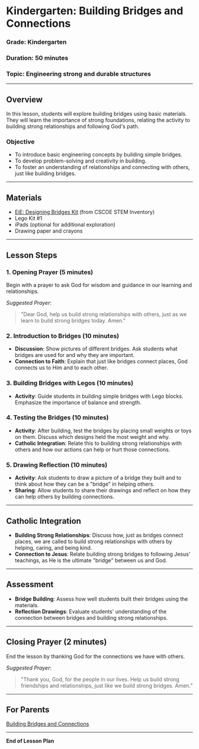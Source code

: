 # Kindergarten: Building Bridges and Connections

### **Grade**: Kindergarten  
### **Duration**: 50 minutes  
### **Topic**: Engineering strong and durable structures

---

## **Overview**
In this lesson, students will explore building bridges using basic materials. They will learn the importance of strong foundations, relating the activity to building strong relationships and following God's path.

### **Objective**
- To introduce basic engineering concepts by building simple bridges.
- To develop problem-solving and creativity in building.
- To foster an understanding of relationships and connecting with others, just like building bridges.

---

## **Materials**
- [EiE: Designing Bridges Kit](https://cscoe.myturn.com/library/) (from CSCOE STEM Inventory)
- Lego Kit #1
- iPads (optional for additional exploration)
- Drawing paper and crayons

---

## **Lesson Steps**

### **1. Opening Prayer (5 minutes)**  
Begin with a prayer to ask God for wisdom and guidance in our learning and relationships.

_Suggested Prayer_:
> "Dear God, help us build strong relationships with others, just as we learn to build strong bridges today. Amen."

### **2. Introduction to Bridges (10 minutes)**  
- **Discussion**: Show pictures of different bridges. Ask students what bridges are used for and why they are important.
- **Connection to Faith**: Explain that just like bridges connect places, God connects us to Him and to each other.

### **3. Building Bridges with Legos (10 minutes)**  
- **Activity**: Guide students in building simple bridges with Lego blocks. Emphasize the importance of balance and strength.

### **4. Testing the Bridges (10 minutes)**  
- **Activity**: After building, test the bridges by placing small weights or toys on them. Discuss which designs held the most weight and why.
- **Catholic Integration**: Relate this to building strong relationships with others and how our actions can help or hurt those connections.

### **5. Drawing Reflection (10 minutes)**  
- **Activity**: Ask students to draw a picture of a bridge they built and to think about how they can be a "bridge" in helping others. 
- **Sharing**: Allow students to share their drawings and reflect on how they can help others by building connections.

---

## **Catholic Integration**
- **Building Strong Relationships**: Discuss how, just as bridges connect places, we are called to build strong relationships with others by helping, caring, and being kind.
- **Connection to Jesus**: Relate building strong bridges to following Jesus' teachings, as He is the ultimate "bridge" between us and God.

---

## **Assessment**
- **Bridge Building**: Assess how well students built their bridges using the materials.
- **Reflection Drawings**: Evaluate students' understanding of the connection between bridges and building strong relationships.

---

## **Closing Prayer (2 minutes)**  
End the lesson by thanking God for the connections we have with others.

_Suggested Prayer_:
> "Thank you, God, for the people in our lives. Help us build strong friendships and relationships, just like we build strong bridges. Amen."

---

## **For Parents**  
[Building Bridges and Connections](/LessonPlans/Kindergarten/Parent_Resources/Kindergarten_Building_Bridges_and_Connections.md)

---

**End of Lesson Plan**
